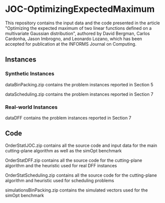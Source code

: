 # JOC-OptimizingExpectedMaximum

This repository contains the input data and the code presented in the article "Optimizing the expected maximum of two linear functions defined on a multivariate Gaussian distribution", authored by David Bergman, Carlos Cardonha, Jason Imbrogno, and Leonardo Lozano, which has been accepted for publication at the INFORMS Journal on Computing.


## Instances

### Synthetic Instances

dataBinPacking.zip contains the problem instances reported in Section 5

dataScheduling.zip contains the problem instances reported in Section 7

### Real-world Instances

dataDFF contains the problem instances reported in Section 7

## Code
OrderStatIJOC.zip contains all the source code and input data for the main cutting-plane algorithm as well as the simOpt benchmark

OrderStatDFF.zip contains all the source code for the cutting-plane algorithm and the heuristic used for real DFF instances

OrderStatScheduling.zip contains all the source code for the cutting-plane algorithm and heuristic used for scheduling problems

simulationsBinPacking.zip contains the simulated vectors used for the simOpt benchmark

